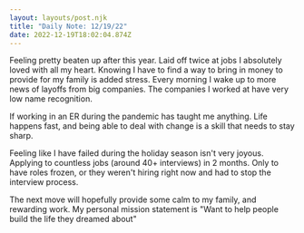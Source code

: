 ```yaml
---
layout: layouts/post.njk
title: "Daily Note: 12/19/22"
date: 2022-12-19T18:02:04.874Z
---
```


Feeling pretty beaten up after this year. Laid off twice at jobs I absolutely loved with all my heart. Knowing I have to find a way to bring in money to provide for my family is added stress. Every morning I wake up to more news of layoffs from big companies. The companies I worked at have very low name recognition.  

If working in an ER during the pandemic has taught me anything. Life happens fast, and being able to deal with change is a skill that needs to stay sharp. 

Feeling like I have failed during the holiday season isn't very joyous. Applying to countless jobs (around 40+ interviews) in 2 months. Only to have roles frozen, or they weren't hiring right now and had to stop the interview process. 

The next move will hopefully provide some calm to my family, and rewarding work.
My personal mission statement is "Want to help people build the life they dreamed about"
